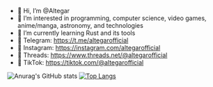 - 👋 Hi, I’m @Altegar
- 👀 I’m interested in programming, computer science, video games, anime/manga, astronomy, and technologies 
- 🌱 I’m currently learning Rust and its tools
- 📱 Telegram: https://t.me/altegarofficial
- 📱 Instagram: https://instagram.com/altegarofficial
- 📱 Threads: https://www.threads.net/@altegarofficial
- 📱 TikTok: https://tiktok.com/@altegarofficial

![Anurag's GitHub stats](https://github-readme-stats.vercel.app/api?username=Altegar&show_icons=true&theme=cobalt2)
[![Top Langs](https://github-readme-stats.vercel.app/api/top-langs/?username=Altegar&theme=cobalt2)](https://github.com/anuraghazra/github-readme-stats)

<!---
Altegar/Altegar is a ✨ special ✨ repository because its `README.md` (this file) appears on your GitHub profile.
You can click the Preview link to take a look at your changes.
--->
